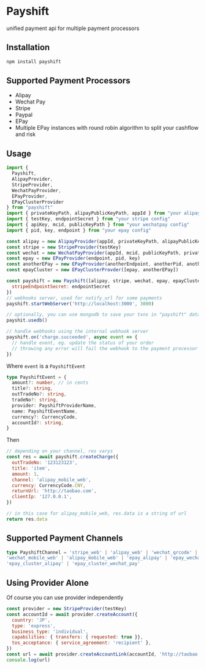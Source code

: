 # Payshift

unified payment api for multiple payment processors

## Installation

```bash
npm install payshift
```

## Supported Payment Processors

- Alipay
- Wechat Pay
- Stripe
- Paypal
- EPay
- Multiple EPay instances with round robin algorithm to split your cashflow and risk

## Usage

```javascript
import {
  Payshift,
  AlipayProvider,
  StripeProvider,
  WechatPayProvider,
  EPayProvider,
  EPayClusterProvider
} from "payshift"
import { privateKeyPath, alipayPublicKeyPath, appId } from "your alipay config"
import { testKey, endpointSecret } from "your stripe config"
import { apiKey, mcid, publicKeyPath } from "your wechatpay config"
import { pid, key, endpoint } from "your epay config"

const alipay = new AlipayProvider(appId, privateKeyPath, alipayPublicKeyPath)
const stripe = new StripeProvider(testKey)
const wechat = new WechatPayProvider(appId, mcid, publicKeyPath, privateKeyPath, apiKey)
const epay = new EPayProvider(endpoint, pid, key)
const anotherEPay = new EPayProvider(anotherEndpoint, anotherPid, anotherKey)
const epayCluster = new EPayClusterProvder([epay, anotherEPay])

const payshift = new Payshift([alipay, stripe, wechat, epay, epayCluster], {
  stripeEndpointSecret: endpointSecret
})
// webhooks server, used for notify_url for some payments
payshift.startWebServer('http://localhost:3000', 3000)

// optionally, you can use mongodb to save your txns in "payshift" database
payshit.usedb()

// handle webhooks using the internal webhook server
payshift.on('charge.succeeded', async event => {
  // handle event, eg. update the status of your order
  // throwing any error will fail the webhook to the payment processor as well
})
```

Where `event` is a `PayshiftEvent`

```typescript
type PayshiftEvent = {
  amount?: number, // in cents
  title?: string,
  outTradeNo?: string,
  tradeNo?: string,
  provider: PayshiftProviderName,
  name: PayshiftEventName,
  currency?: CurrencyCode,
  accountId?: string,
}
```


Then

```javascript
// depending on your channel, res varys
const res = await payshift.createCharge({
  outTradeNo: '123123123',
  title: 'item',
  amount: 1,
  channel: 'alipay_mobile_web',
  currency: CurrencyCode.CNY,
  returnUrl: 'http://taobao.com',
  clientIp: '127.0.0.1',
})

// in this case for alipay_mobile_web, res.data is a string of url
return res.data
```


## Supported Payment Channels

```typescript
type PayshiftChannel = 'stripe_web' | 'alipay_web' | 'wechat_qrcode' |
'wechat_mobile_web' | 'alipay_mobile_web' | 'epay_alipay' | 'epay_wechat_pay' |
'epay_cluster_alipay' | 'epay_cluster_wechat_pay'
```

## Using Provider Alone

Of course you can use provider independently

```javascript
const provider = new StripeProvider(testKey)
const accountId = await provider.createAccount({
  country: 'JP',
  type: 'express',
  business_type: 'individual',
  capabilities: { transfers: { requested: true }},
  tos_acceptance: { service_agreement: 'recipient' },
})
const url = await provider.createAccountLink(accountId, 'http://taobao.com', 'http://taobao.com')
console.log(url)
```